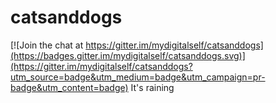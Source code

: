 # catsanddogs

[![Join the chat at https://gitter.im/mydigitalself/catsanddogs](https://badges.gitter.im/mydigitalself/catsanddogs.svg)](https://gitter.im/mydigitalself/catsanddogs?utm_source=badge&utm_medium=badge&utm_campaign=pr-badge&utm_content=badge)
It's raining
